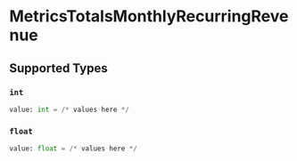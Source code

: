 # MetricsTotalsMonthlyRecurringRevenue


## Supported Types

### `int`

```python
value: int = /* values here */
```

### `float`

```python
value: float = /* values here */
```

